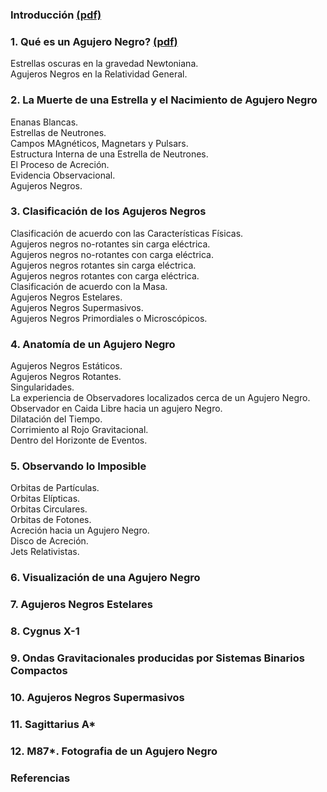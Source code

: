 ### Introducción [ (pdf) ](https://github.com/ashcat2005/Agujeros_Negros/raw/master/Introduccion.pdf)

### 1. Qué es un Agujero Negro?  [ (pdf) ](https://github.com/ashcat2005/Agujeros_Negros/raw/master/Capitulo_1.pdf)
Estrellas oscuras en la gravedad Newtoniana.<br>
Agujeros Negros en la Relatividad General.

### 2. La Muerte de una Estrella y el Nacimiento de Agujero Negro
Enanas Blancas.<br>
Estrellas de Neutrones.<br>
Campos MAgnéticos, Magnetars y Pulsars.<br>
Estructura Interna de una Estrella de Neutrones.<br>
El Proceso de Acreción.<br>
Evidencia Observacional.<br>
Agujeros Negros.

### 3. Clasificación de los Agujeros Negros
Clasificación de acuerdo con las Características Físicas.<br>
Agujeros negros no-rotantes sin carga eléctrica.<br>
Agujeros negros no-rotantes con carga eléctrica.<br>
Agujeros negros rotantes sin carga eléctrica.<br>
Agujeros negros rotantes con carga eléctrica.<br>
Clasificación de acuerdo con la Masa.<br>
Agujeros Negros Estelares.<br>
Agujeros Negros Supermasivos.<br>
Agujeros Negros Primordiales o Microscópicos.

### 4. Anatomía de un Agujero Negro
Agujeros Negros Estáticos.<br>
Agujeros Negros Rotantes.<br>
Singularidades.<br>
La experiencia de Observadores localizados cerca de un Agujero Negro.<br>
Observador en Caida Libre hacia un agujero Negro.<br>
Dilatación del Tiempo.<br>
Corrimiento al Rojo Gravitacional.<br>
Dentro del Horizonte de Eventos.

### 5. Observando lo Imposible
Orbitas de Partículas.<br>
Orbitas Elípticas.<br>
Orbitas Circulares.<br>
Orbitas de Fotones.<br>
Acreción hacia un Agujero Negro.<br>
Disco de Acreción.<br>
Jets Relativistas.

### 6. Visualización de una Agujero Negro

### 7. Agujeros Negros Estelares

### 8. Cygnus X-1

### 9. Ondas Gravitacionales producidas por Sistemas Binarios Compactos

### 10. Agujeros Negros Supermasivos

### 11. Sagittarius A*

### 12. M87*. Fotografia de un Agujero Negro

### Referencias
